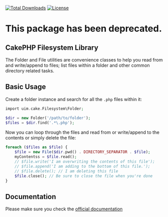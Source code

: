 [![Total Downloads](https://img.shields.io/packagist/dt/cakephp/filesystem.svg?style=flat-square)](https://packagist.org/packages/cakephp/filesystem)
[![License](https://img.shields.io/badge/license-MIT-blue.svg?style=flat-square)](LICENSE.txt)

# This package has been deprecated.

## CakePHP Filesystem Library

The Folder and File utilities are convenience classes to help you read from and write/append to files; list files within a folder and other common directory related tasks.

## Basic Usage

Create a folder instance and search for all the `.php` files within it:

```php
import uim.cake.Filesystem\Folder;

$dir = new Folder('/path/to/folder');
$files = $dir.find('.*\.php');
```

Now you can loop through the files and read from or write/append to the contents or simply delete the file:

```php
foreach ($files as $file) {
    $file = new File($dir.pwd() . DIRECTORY_SEPARATOR . $file);
    myContentss = $file.read();
    // $file.write('I am overwriting the contents of this file');
    // $file.append('I am adding to the bottom of this file.');
    // $file.delete(); // I am deleting this file
    $file.close(); // Be sure to close the file when you're done
}
```

## Documentation

Please make sure you check the [official
documentation](https://book.cakephp.org/4/en/core-libraries/file-folder.html)
